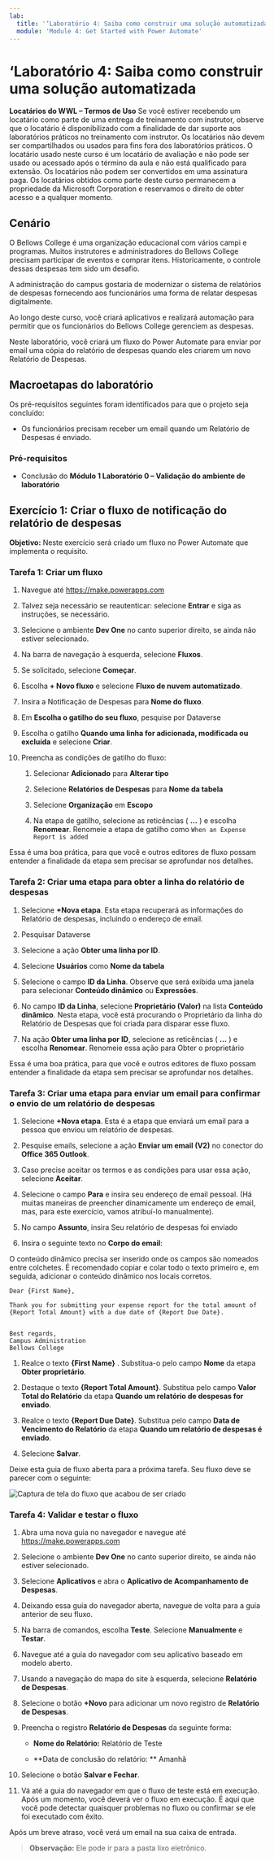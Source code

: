 ```yaml
---
lab:
  title: '‘Laboratório 4: Saiba como construir uma solução automatizada'
  module: 'Module 4: Get Started with Power Automate'
---
```


# ‘Laboratório 4: Saiba como construir uma solução automatizada

**Locatários do WWL – Termos de Uso** Se você estiver recebendo um locatário como parte de uma entrega de treinamento com instrutor, observe que o locatário é disponibilizado com a finalidade de dar suporte aos laboratórios práticos no treinamento com instrutor. Os locatários não devem ser compartilhados ou usados para fins fora dos laboratórios práticos. O locatário usado neste curso é um locatário de avaliação e não pode ser usado ou acessado após o término da aula e não está qualificado para extensão. Os locatários não podem ser convertidos em uma assinatura paga. Os locatários obtidos como parte deste curso permanecem a propriedade da Microsoft Corporation e reservamos o direito de obter acesso e a qualquer momento. 

## Cenário

O Bellows College é uma organização educacional com vários campi e programas. Muitos instrutores e administradores do Bellows College precisam participar de eventos e comprar itens. Historicamente, o controle dessas despesas tem sido um desafio. 

A administração do campus gostaria de modernizar o sistema de relatórios de despesas fornecendo aos funcionários uma forma de relatar despesas digitalmente. 

Ao longo deste curso, você criará aplicativos e realizará automação para permitir que os funcionários do Bellows College gerenciem as despesas. 

Neste laboratório, você criará um fluxo do Power Automate para enviar por email uma cópia do relatório de despesas quando eles criarem um novo Relatório de Despesas.

## Macroetapas do laboratório

Os pré-requisitos seguintes foram identificados para que o projeto seja concluído:

- Os funcionários precisam receber um email quando um Relatório de Despesas é enviado. 

### Pré-requisitos

- Conclusão do **Módulo 1 Laboratório 0 – Validação do ambiente de laboratório**

## Exercício 1: Criar o fluxo de notificação do relatório de despesas

**Objetivo:** Neste exercício será criado um fluxo no Power Automate que implementa o requisito. 

### Tarefa 1: Criar um fluxo

1. Navegue até https://make.powerapps.com

1. Talvez seja necessário se reautenticar: selecione **Entrar** e siga as instruções, se necessário.

1. Selecione o ambiente **Dev One** no canto superior direito, se ainda não estiver selecionado.

1. Na barra de navegação à esquerda, selecione **Fluxos**.

1. Se solicitado, selecione **Começar**.

1. Escolha **+ Novo fluxo** e selecione **Fluxo de nuvem automatizado**.

1. Insira a Notificação de Despesas para **Nome do fluxo**.

1. Em **Escolha o gatilho do seu fluxo**, pesquise por Dataverse

1. Escolha o gatilho **Quando uma linha for adicionada, modificada ou excluída** e selecione **Criar**.

1. Preencha as condições de gatilho do fluxo:

    1. Selecionar **Adicionado** para **Alterar tipo**
    
    1. Selecione **Relatórios de Despesas** para **Nome da tabela**

    1. Selecione **Organização** em **Escopo**

    1. Na etapa de gatilho, selecione as reticências ( **…** ) e escolha **Renomear**. Renomeie a etapa de gatilho como `When an Expense Report is added` 

Essa é uma boa prática, para que você e outros editores de fluxo possam entender a finalidade da etapa sem precisar se aprofundar nos detalhes.

### Tarefa 2: Criar uma etapa para obter a linha do relatório de despesas

1. Selecione **+Nova etapa**. Esta etapa recuperará as informações do Relatório de despesas, incluindo o endereço de email.

1. Pesquisar Dataverse

1. Selecione a ação **Obter uma linha por ID**.

1. Selecione **Usuários** como **Nome da tabela**

1. Selecione o campo **ID da Linha**. Observe que será exibida uma janela para selecionar **Conteúdo dinâmico** ou **Expressões**.

1. No campo **ID da Linha**, selecione **Proprietário (Valor)** na lista **Conteúdo dinâmico**. Nesta etapa, você está procurando o Proprietário da linha do Relatório de Despesas que foi criada para disparar esse fluxo. 

1. Na ação **Obter uma linha por ID**, selecione as reticências ( **…** ) e escolha **Renomear**. Renomeie essa ação para Obter o proprietário

Essa é uma boa prática, para que você e outros editores de fluxo possam entender a finalidade da etapa sem precisar se aprofundar nos detalhes.

### Tarefa 3: Criar uma etapa para enviar um email para confirmar o envio de um relatório de despesas

1. Selecione **+Nova etapa**. Esta é a etapa que enviará um email para a pessoa que enviou um relatório de despesas.

1. Pesquise emails, selecione a ação **Enviar um email (V2)** no conector do **Office 365 Outlook**.

1. Caso precise aceitar os termos e as condições para usar essa ação, selecione **Aceitar**.

1. Selecione o campo **Para** e insira seu endereço de email pessoal. (Há muitas maneiras de preencher dinamicamente um endereço de email, mas, para este exercício, vamos atribuí-lo manualmente).  

1. No campo **Assunto**, insira Seu relatório de despesas foi enviado

1. Insira o seguinte texto no **Corpo do email**:

O conteúdo dinâmico precisa ser inserido onde os campos são nomeados entre colchetes. É recomendado copiar e colar todo o texto primeiro e, em seguida, adicionar o conteúdo dinâmico nos locais corretos.

    Dear {First Name},
    
    Thank you for submitting your expense report for the total amount of {Report Total Amount} with a due date of {Report Due Date}.
    
     
    Best regards,
    Campus Administration
    Bellows College

1. Realce o texto **{First Name}** . Substitua-o pelo campo **Nome** da etapa **Obter proprietário**.

1. Destaque o texto **{Report Total Amount}**. Substitua pelo campo **Valor Total do Relatório** da etapa **Quando um relatório de despesas for enviado**.

1. Realce o texto **{Report Due Date}**. Substitua pelo campo **Data de Vencimento do Relatório** da etapa **Quando um relatório de despesas é enviado**.

1. Selecione **Salvar**.

Deixe esta guia de fluxo aberta para a próxima tarefa. Seu fluxo deve se parecer com o seguinte:

![Captura de tela do fluxo que acabou de ser criado](media/lab-4-create-an-automated-solution-01.png)

### Tarefa 4: Validar e testar o fluxo

1. Abra uma nova guia no navegador e navegue até https://make.powerapps.com

1. Selecione o ambiente **Dev One** no canto superior direito, se ainda não estiver selecionado.

1. Selecione **Aplicativos** e abra o **Aplicativo de Acompanhamento de Despesas**.

1. Deixando essa guia do navegador aberta, navegue de volta para a guia anterior de seu fluxo.

1. Na barra de comandos, escolha **Teste**. Selecione **Manualmente** e **Testar**.

1. Navegue até a guia do navegador com seu aplicativo baseado em modelo aberto.

1. Usando a navegação do mapa do site à esquerda, selecione **Relatório de Despesas**.

1. Selecione o botão **+Novo** para adicionar um novo registro de **Relatório de Despesas**.

1. Preencha o registro **Relatório de Despesas** da seguinte forma:

    - **Nome do Relatório:** Relatório de Teste

    - **Data de conclusão do relatório: ** Amanhã 

1. Selecione o botão **Salvar e Fechar**.

1. Vá até a guia do navegador em que o fluxo de teste está em execução. Após um momento, você deverá ver o fluxo em execução. É aqui que você pode detectar quaisquer problemas no fluxo ou confirmar se ele foi executado com êxito.

Após um breve atraso, você verá um email na sua caixa de entrada. 

>**Observação:** Ele pode ir para a pasta lixo eletrônico.
